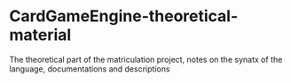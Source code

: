 # CardGameEngine-theoretical-material

The theoretical part of the matriculation project, notes on the synatx of the language, documentations and descriptions
